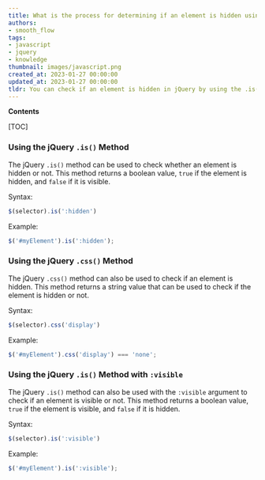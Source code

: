 ```yaml
---
title: What is the process for determining if an element is hidden using jquery?
authors:
- smooth_flow
tags:
- javascript
- jquery
- knowledge
thumbnail: images/javascript.png
created_at: 2023-01-27 00:00:00
updated_at: 2023-01-27 00:00:00
tldr: You can check if an element is hidden in jQuery by using the .is(`hidden`) method.
---
```


**Contents**

[TOC]

### Using the jQuery `.is()` Method

The jQuery `.is()` method can be used to check whether an element is hidden or not. This method returns a boolean value, `true` if the element is hidden, and `false` if it is visible.

Syntax:
```javascript
$(selector).is(':hidden')
```

Example:
```javascript
$('#myElement').is(':hidden');
```

### Using the jQuery `.css()` Method

The jQuery `.css()` method can also be used to check if an element is hidden. This method returns a string value that can be used to check if the element is hidden or not.

Syntax:
```javascript
$(selector).css('display')
```

Example:
```javascript
$('#myElement').css('display') === 'none';
```

### Using the jQuery `.is()` Method with `:visible`

The jQuery `.is()` method can also be used with the `:visible` argument to check if an element is visible or not. This method returns a boolean value, `true` if the element is visible, and `false` if it is hidden.

Syntax:
```javascript
$(selector).is(':visible')
```

Example:
```javascript
$('#myElement').is(':visible');
```
